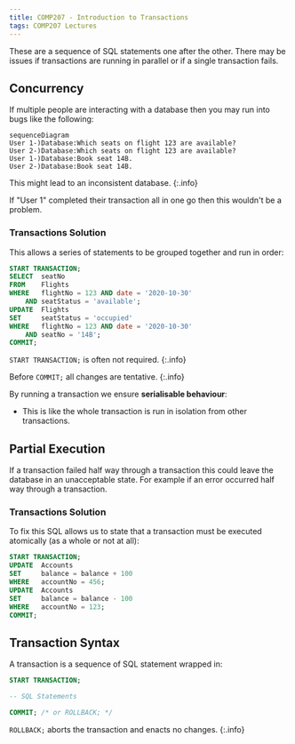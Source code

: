 ```yaml
---
title: COMP207 - Introduction to Transactions
tags: COMP207 Lectures
---
```

These are a sequence of SQL statements one after the other. There may be issues if transactions are running in parallel or if a single transaction fails.

## Concurrency
If multiple people are interacting with a database then you may run into bugs like the following:

```mermaid
sequenceDiagram
User 1-)Database:Which seats on flight 123 are available?
User 2-)Database:Which seats on flight 123 are available?
User 1-)Database:Book seat 14B.
User 2-)Database:Book seat 14B. 
```

This might lead to an inconsistent database.
{:.info}

If "User 1" completed their transaction all in one go then this wouldn't be a problem.

### Transactions Solution
This allows a series of statements to be grouped together and run in order:

```sql
START TRANSACTION;
SELECT	seatNo
FROM	Flights
WHERE	flightNo = 123 AND date = '2020-10-30'
	AND seatStatus = 'available';
UPDATE	Flights
SET		seatStatus = 'occupied'
WHERE	flightNo = 123 AND date = '2020-10-30'
	AND seatNo = '14B';
COMMIT;
```

`START TRANSACTION;` is often not required.
{:.info}

Before `COMMIT;` all changes are tentative.
{:.info}

By running a transaction we ensure **serialisable behaviour**:

* This is like the whole transaction is run in isolation from other transactions.

## Partial Execution
If a transaction failed half way through a transaction this could leave the database in an unacceptable state. For example if an error occurred half way through a transaction.

### Transactions Solution
To fix this SQL allows us to state that a transaction must be executed atomically (as a whole or not at all):

```sql
START TRANSACTION;
UPDATE	Accounts
SET		balance = balance + 100
WHERE	accountNo = 456;
UPDATE	Accounts
SET		balance = balance - 100
WHERE	accountNo = 123;
COMMIT;
```

## Transaction Syntax
A transaction is a sequence of SQL statement wrapped in:

```sql
START TRANSACTION;

-- SQL Statements

COMMIT; /* or ROLLBACK; */
```

`ROLLBACK;` aborts the transaction and enacts no changes.
{:.info}